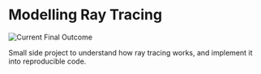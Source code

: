 # Modelling Ray Tracing

![Current Final Outcome](https://github.com/kickthevidit/modelling-ray-tracing/blob/main/docs/sample_img.png)

Small side project to understand how ray tracing works, and implement it into reproducible code.